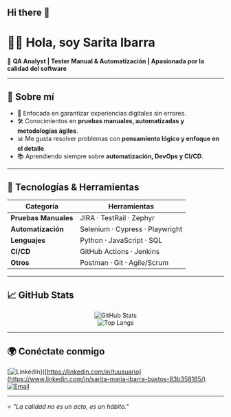 ## Hi there 👋

<!--
**saritabustos91-star/saritabustos91-star** is a ✨ _special_ ✨ repository because its `README.md` (this file) appears on your GitHub profile.

Here are some ideas to get you started:

- 🔭 I’m currently working on ...
- 🌱 I’m currently learning ...
- 👯 I’m looking to collaborate on ...
- 🤔 I’m looking for help with ...
- 💬 Ask me about ...
- 📫 How to reach me: ...
- 😄 Pronouns: ...
- ⚡ Fun fact: ...
-->


# 👩‍💻 Hola, soy Sarita Ibarra  

🌟 **QA Analyst | Tester Manual & Automatización | Apasionada por la calidad del software**  

---

## 🚀 Sobre mí  
- 🔎 Enfocada en garantizar experiencias digitales sin errores.  
- 🛠️ Conocimientos en **pruebas manuales, automatizadas y metodologías ágiles**.  
- 📊 Me gusta resolver problemas con **pensamiento lógico y enfoque en el detalle**.  
- 📚 Aprendiendo siempre sobre **automatización, DevOps y CI/CD**.  

---

## 🧰 Tecnologías & Herramientas  
<div align="center">

| Categoría | Herramientas |
|-----------|--------------|
| **Pruebas Manuales** | JIRA · TestRail · Zephyr |
| **Automatización** | Selenium · Cypress · Playwright |
| **Lenguajes** | Python · JavaScript · SQL |
| **CI/CD** | GitHub Actions · Jenkins |
| **Otros** | Postman · Git · Agile/Scrum |

</div>

---

## 📈 GitHub Stats  

<div align="center">

![GitHub Stats](https://github-readme-stats.vercel.app/api?username=saritabustos91-star&show_icons=true&theme=radical)  
![Top Langs](https://github-readme-stats.vercel.app/api/top-langs/?username=saritabustos91-star&layout=compact&theme=radical)

</div>

---

## 🌍 Conéctate conmigo  
[![LinkedIn](https://img.shields.io/badge/LinkedIn-0A66C2?style=for-the-badge&logo=linkedin&logoColor=white)]([https://linkedin.com/in/tuusuario](https://www.linkedin.com/in/sarita-maria-ibarra-bustos-83b358185/)  
[![Email](https://img.shields.io/badge/Email-D14836?style=for-the-badge&logo=gmail&logoColor=white)](mailto:saritabustos91@gmail.com)

---

⭐️ *"La calidad no es un acto, es un hábito."*  

